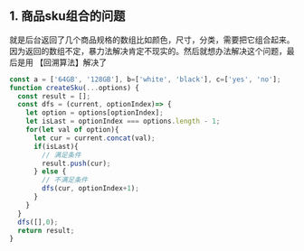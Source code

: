 ## 1. 商品sku组合的问题
就是后台返回了几个商品规格的数组比如颜色，尺寸，分类，需要把它组合起来。
因为返回的数组不定，暴力法解决肯定不现实的。然后就想办法解决这个问题，最后是用 【回溯算法】解决了
```js
const a = ['64GB', '128GB'], b=['white', 'black'], c=['yes', 'no'];
function createSku(...options) {
  const result = [];
  const dfs = (current, optionIndex)=> {
    let option = options[optionIndex];
    let isLast = optionIndex === options.length - 1;
    for(let val of option){
      let cur = current.concat(val);
      if(isLast){
        // 满足条件
        result.push(cur);
      } else {
        // 不满足条件
        dfs(cur, optionIndex+1);
      }
    }
  }
  dfs([],0);
  return result;
}
```